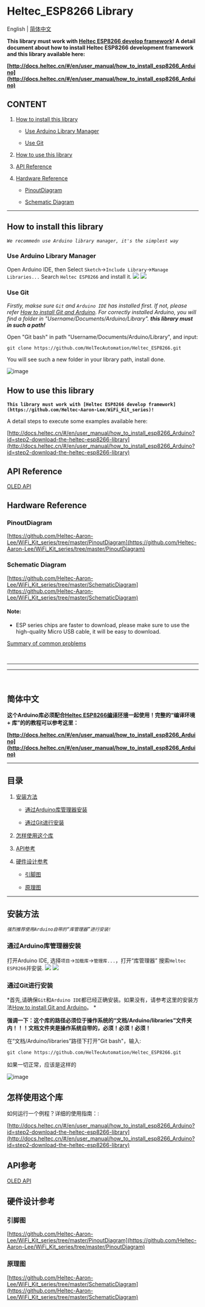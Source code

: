 # Heltec_ESP8266 Library

English | [简体中文](#简体中文)

**This library must work with [Heltec ESP8266 develop framework](https://github.com/Heltec-Aaron-Lee/WiFi_Kit_series)! A detail document about how to install Heltec ESP8266 development framework and this library available here:**

**[http://docs.heltec.cn/#/en/user_manual/how_to_install_esp8266_Arduino](http://docs.heltec.cn/#/en/user_manual/how_to_install_esp8266_Arduino)**

## CONTENT

1. [How to install this library](#how-to-install-this-library)

	- [Use Arduino Library Manager](#use-arduino-library-manager)

	- [Use Git](#use-git)

2. [How to use this library](#how-to-use-this-library)

3. [API Reference](#api-reference)

4. [Hardware Reference](#hardware-reference)

	- [PinoutDiagram](#pinoutdiagram)
	
	- [Schematic Diagram](#schematic-diagram)


***


## How to install this library
*`We recommedn use Arduino library manager, it's the simplest way`*

### Use Arduino Library Manager
Open Arduino IDE, then Select `Sketch`->`Include Library`->`Manage Libraries...`
Search `Heltec ESP8266` and install it.
<img src="http://docs.heltec.cn/img/how_to_install_esp32_Arduino/06.png">
<img src="http://docs.heltec.cn/img/how_to_install_esp32_Arduino/07.jpg">

### Use Git

*Firstly, makse sure `Git` and `Arduino IDE` has installed first. If not, please refer [How to install Git and Arduino](http://docs.heltec.cn/#/en/user_manual/how_to_install_git_and_arduino). For correctly installed Arduino, you will find a folder in "Username/Documents/Arduino/Library". **this library must in such a path!***

Open "Git bash" in path "Username/Documents/Arduino/Library", and input:

    git clone https://github.com/HelTecAutomation/Heltec_ESP8266.git

You will see such a new folder in your library path, install done.

![image](img/location_8266.png)


## How to use this library

**`This library must work with [Heltec ESP8266 develop framework](https://github.com/Heltec-Aaron-Lee/WiFi_Kit_series)!`**

A detail steps to execute some examples available here:

[http://docs.heltec.cn/#/en/user_manual/how_to_install_esp8266_Arduino?id=step2-download-the-heltec-esp8266-library](http://docs.heltec.cn/#/en/user_manual/how_to_install_esp8266_Arduino?id=step2-download-the-heltec-esp8266-library)

## API Reference
[OLED API](https://github.com/HelTecAutomation/Heltec_ESP8266/blob/master/src/oled/OLEDDisplay.h)


## Hardware Reference

### PinoutDiagram
[https://github.com/Heltec-Aaron-Lee/WiFi_Kit_series/tree/master/PinoutDiagram](https://github.com/Heltec-Aaron-Lee/WiFi_Kit_series/tree/master/PinoutDiagram)
### Schematic Diagram
[https://github.com/Heltec-Aaron-Lee/WiFi_Kit_series/tree/master/SchematicDiagram](https://github.com/Heltec-Aaron-Lee/WiFi_Kit_series/tree/master/SchematicDiagram)


#### Note:
* ESP series chips are faster to download, please make sure to use the high-quality Micro USB cable,  it will be easy to download.

[Summary of common problems](http://www.heltec.cn/summary-of-common-problems-in-wifi-kit-series-continuous-update/?lang=en)

&nbsp;
***
***
&nbsp;

## 简体中文

**这个Arduino库必须配合[Heltec ESP8266编译环境](https://github.com/Heltec-Aaron-Lee/WiFi_Kit_series)一起使用！完整的“编译环境 + 库”的的教程可以参考这里：**

**[http://docs.heltec.cn/#/en/user_manual/how_to_install_esp8266_Arduino](http://docs.heltec.cn/#/en/user_manual/how_to_install_esp8266_Arduino)**

***

## 目录

1. [安装方法](#安装方法)

	- [通过Arduino库管理器安装](#通过Arduino库管理器安装)

	- [通过Git进行安装](#use-git)

2. [怎样使用这个库](#怎样使用这个库)

3. [API参考](#API参考)

4. [硬件设计参考](#硬件设计参考)

	- [引脚图](#引脚图)

	- [原理图](#原理图)


***


## 安装方法
*`强烈推荐使用Arduino自带的“库管理器”进行安装!`*

### 通过Arduino库管理器安装
打开Arduino IDE, 选择`项目`->`加载库`->`管理库...`，打开“库管理器”
搜索`Heltec ESP8266`并安装.
<img src="http://docs.heltec.cn/img/how_to_install_esp8266_Arduino/06.png">
<img src="http://docs.heltec.cn/img/how_to_install_esp8266_Arduino/07.jpg">

### 通过Git进行安装

*首先,请确保`Git`和`Arduino IDE`都已经正确安装。如果没有，请参考这里的安装方法[How to install Git and Arduino](http://docs.heltec.cn/#/en/user_manual/how_to_install_git_and_arduino)。 *

**强调一下：这个库的路径必须位于操作系统的“文档/Arduino/libraries”文件夹内！！！文档文件夹是操作系统自带的，必须！必须！必须！**

在“文档/Arduino/libraries”路径下打开"Git bash"，输入:

    git clone https://github.com/HelTecAutomation/Heltec_ESP8266.git

如果一切正常，应该是这样的

![image](img/location_8266.png)


## 怎样使用这个库

如何运行一个例程？详细的使用指南：:

[http://docs.heltec.cn/#/en/user_manual/how_to_install_esp8266_Arduino?id=step2-download-the-heltec-esp8266-library](http://docs.heltec.cn/#/en/user_manual/how_to_install_esp8266_Arduino?id=step2-download-the-heltec-esp8266-library)

## API参考
[OLED API](https://github.com/HelTecAutomation/Heltec_ESP8266/blob/master/src/oled/OLEDDisplay.h)


## 硬件设计参考

### 引脚图
[https://github.com/Heltec-Aaron-Lee/WiFi_Kit_series/tree/master/PinoutDiagram](https://github.com/Heltec-Aaron-Lee/WiFi_Kit_series/tree/master/PinoutDiagram)
### 原理图
[https://github.com/Heltec-Aaron-Lee/WiFi_Kit_series/tree/master/SchematicDiagram](https://github.com/Heltec-Aaron-Lee/WiFi_Kit_series/tree/master/SchematicDiagram)




